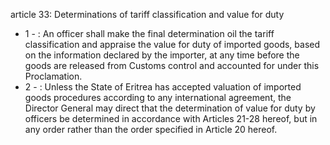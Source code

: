 article 33: Determinations of tariff classification and value for duty 

<ul>
			<li>1 - : An officer shall make the final determination oil the tariff classification and appraise the value for duty of imported goods, based on the information declared by the importer, at any time before the goods are released from Customs control and accounted for under this Proclamation. <ul>
			</ul></li>			<li>2 - : Unless the State of Eritrea has accepted valuation of imported goods procedures according to any international agreement, the Director General may direct that the determination of value for duty by officers be determined in accordance with Articles 21-28 hereof, but in any order rather than the order specified in Article 20 hereof. <ul>
			</ul></li></ul>